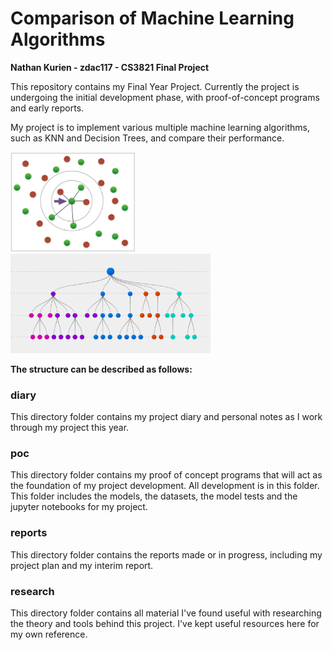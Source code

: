 <!--# Final Year Project

This repository has been created to store your final year project.

You may edit it as you like, but please do not remove the default topics or the project members list. These need to stay as currently defined in order for your supervisor to be able to find your project. -->

# Comparison of Machine Learning Algorithms
__Nathan Kurien - zdac117 - CS3821 Final Project__

This repository contains my Final Year Project. Currently the project is undergoing the initial development phase, with proof-of-concept programs and early reports.

My project is to implement various multiple machine learning algorithms, such as KNN and Decision Trees, and compare their performance.

<p float="left">
  <img src="research/knn_image.webp" alt="Nearest Neighbours" width="200" />
  <img src="research/DT_image.png" alt="Decision Trees" width="320" /> 
</p>



__The structure can be described as follows:__

### diary
This directory folder contains my project diary and personal notes as I work through my project this year.

### poc
This directory folder contains my proof of concept programs that will act as the foundation of my project development.
All development is in this folder.     
This folder includes the models, the datasets, the model tests and the jupyter notebooks for my project.

### reports
This directory folder contains the reports made or in progress, including my project plan and my interim report.

### research
This directory folder contains all material I've found useful with researching the theory and tools behind this project. I've kept useful resources here for my own reference.